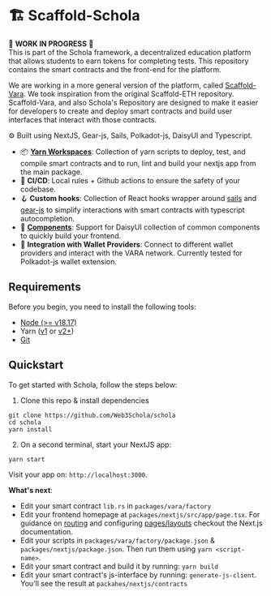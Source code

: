 # 🏗 Scaffold-Schola

🚧 **WORK IN PROGRESS** 🚧  
This is part of the Schola framework, a decentralized education platform that allows students to earn tokens for completing tests. This repository contains the smart contracts and the front-end for the platform.  

We are working in a more general version of the platform, called [Scaffold-Vara](https://github.com/Web3Schola/scaffold-vara). We took inspiration from the original Scaffold-ETH repository.
Scaffold-Vara, and also Schola's Repository are designed to make it easier for developers to create and deploy smart contracts and build user interfaces that interact with those contracts.  

⚙️ Built using NextJS, Gear-js, Sails, Polkadot-js, DaisyUI and Typescript.

- 📦 **[Yarn Workspaces](https://github.com/D9J9V/schola/blob/main/package.json)**: Collection of yarn scripts to deploy, test, and compile smart contracts and to run, lint and build your nextjs app from the main package.
- 🔄 **CI/CD**: Local rules + Github actions to ensure the safety of your codebase.
- 🪝 **Custom hooks**: Collection of React hooks wrapper around [sails](https://github.com/gear-tech/sails) and [gear-js](https://github.com/gear-tech/gear-js) to simplify interactions with smart contracts with typescript autocompletion.
- 🧱 [**Components**](https://daisyui.com/components/): Support for DaisyUI collection of common components to quickly build your frontend.
- 🔐 **Integration with Wallet Providers**: Connect to different wallet providers and interact with the VARA network. Currently tested for Polkadot-js wallet extension.

## Requirements

Before you begin, you need to install the following tools:

- [Node (>= v18.17)](https://nodejs.org/en/download/)
- Yarn ([v1](https://classic.yarnpkg.com/en/docs/install/) or [v2+](https://yarnpkg.com/getting-started/install))
- [Git](https://git-scm.com/downloads)

## Quickstart

To get started with Schola, follow the steps below:

1. Clone this repo & install dependencies

```
git clone https://github.com/Web3Schola/schola
cd schola
yarn install
```

2. On a second terminal, start your NextJS app:

```
yarn start
```

Visit your app on: `http://localhost:3000`.

**What's next**:

- Edit your smart contract `lib.rs` in `packages/vara/factory`
- Edit your frontend homepage at `packages/nextjs/src/app/page.tsx`. For guidance on [routing](https://nextjs.org/docs/app/building-your-application/routing/defining-routes) and configuring [pages/layouts](https://nextjs.org/docs/app/building-your-application/routing/pages-and-layouts) checkout the Next.js documentation.
- Edit your scripts in `packages/vara/factory/package.json` & `packages/nextjs/package.json`. Then run them using `yarn <script-name>`.
- Edit your smart contract and build it by running: `yarn build`
- Edit your smart contract's js-interface by running: `generate-js-client`. You'll see the result at `packahes/nextjs/contracts`
